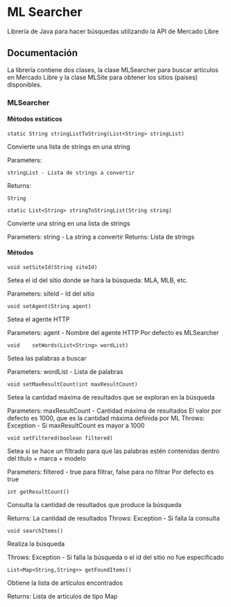 # ML Searcher

Librería de Java para hacer búsquedas utilizando la API de Mercado Libre

## Documentación

La librería contiene dos clases, la clase MLSearcher para buscar artículos en Mercado Libre y la clase MLSite para obtener los sitios (paises) disponibles.

### MLSearcher

#### Métodos estáticos

```
static String stringListToString(List<String> stringList)
```
Convierte una lista de strings en una string

Parameters:

    stringList - Lista de strings a convertir

Returns:

    String

```
static List<String> stringToStringList(String string)
```
Convierte una string en una lista de strings

Parameters:
    string - La string a convertir
Returns:
    Lista de strings

#### Métodos

```
void setSiteId(String siteId)
```
Setea el id del sitio donde se hará la búsqueda: MLA, MLB, etc.

Parameters:
    siteId - Id del sitio

```
void setAgent(String agent)
```
Setea el agente HTTP

Parameters:
    agent - Nombre del agente HTTP
    Por defecto es MLSearcher

```
void 	setWords(List<String> wordList) 	
```
Setea las palabras a buscar

Parameters:
    wordList - Lista de palabras

```
void setMaxResultCount(int maxResultCount)
```
Setea la cantidad máxima de resultados que se exploran en la búsqueda

Parameters:
    maxResultCount - Cantidad máxima de resultados
    El valor por defecto es 1000, que es la cantidad máxima definida por ML
Throws:
    Exception - Si maxResultCount es mayor a 1000

```
void setFiltered(boolean filtered)
```
Setea si se hace un filtrado para que las palabras estén contenidas dentro del título + marca + modelo

Parameters:
    filtered - true para filtrar, false para no filtrar
    Por defecto es true

```
int getResultCount()
```
Consulta la cantidad de resultados que produce la búsqueda

Returns:
    La cantidad de resultados
Throws:
    Exception - Si falla la consulta
    
```
void searchItems()
```
Realiza la búsqueda

Throws:
    Exception - Si falla la búsqueda o el id del sitio no fue especificado

```
List<Map<String,String>> getFoundItems()
```
Obtiene la lista de artículos encontrados

Returns:
    Lista de artículos de tipo Map

